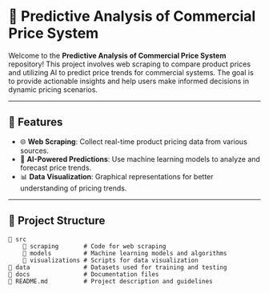 # 🛒 Predictive Analysis of Commercial Price System

Welcome to the **Predictive Analysis of Commercial Price System** repository! 
This project involves web scraping to compare product prices and utilizing AI to predict price trends for commercial systems. The goal is to provide actionable insights and help users make informed decisions in dynamic pricing scenarios.

---

## 🚀 Features
- 🌐 **Web Scraping**: Collect real-time product pricing data from various sources.
- 🤖 **AI-Powered Predictions**: Use machine learning models to analyze and forecast price trends.
- 📊 **Data Visualization**: Graphical representations for better understanding of pricing trends.

---

## 📂 Project Structure
```plaintext
📁 src
    📂 scraping       # Code for web scraping
    📂 models         # Machine learning models and algorithms
    📂 visualizations # Scripts for data visualization
📁 data               # Datasets used for training and testing
📁 docs               # Documentation files
📄 README.md          # Project description and guidelines
